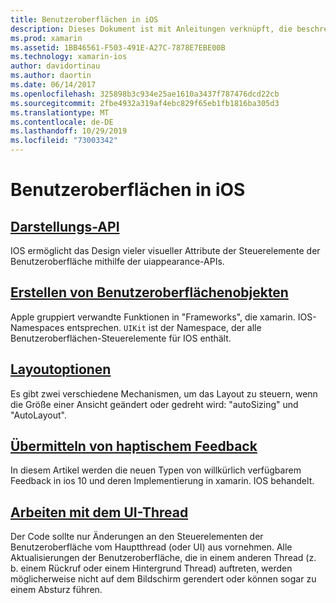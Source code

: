 ```yaml
---
title: Benutzeroberflächen in iOS
description: Dieses Dokument ist mit Anleitungen verknüpft, die beschreiben, wie Benutzeroberflächen in der xamarin. IOS-App erstellt werden. Die verknüpften Handbücher umfassen die Darstellungs-API, das Erstellen von Benutzeroberflächen Objekten, Layoutoptionen und vieles mehr.
ms.prod: xamarin
ms.assetid: 1BB46561-F503-491E-A27C-7878E7EBE00B
ms.technology: xamarin-ios
author: davidortinau
ms.author: daortin
ms.date: 06/14/2017
ms.openlocfilehash: 325898b3c934e25ae1610a3437f787476dcd22cb
ms.sourcegitcommit: 2fbe4932a319af4ebc829f65eb1fb1816ba305d3
ms.translationtype: MT
ms.contentlocale: de-DE
ms.lasthandoff: 10/29/2019
ms.locfileid: "73003342"
---
```

# <a name="user-interfaces-in-ios"></a>Benutzeroberflächen in iOS

## <a name="appearance-apiintroduction-to-the-appearance-apimd"></a>[Darstellungs-API](introduction-to-the-appearance-api.md)

IOS ermöglicht das Design vieler visueller Attribute der Steuerelemente der Benutzeroberfläche mithilfe der uiappearance-APIs.

## <a name="creating-user-interface-objectsiosuser-interfaceios-uicreating-ui-objectsmd"></a>[Erstellen von Benutzeroberflächenobjekten](~/ios/user-interface/ios-ui/creating-ui-objects.md)

Apple gruppiert verwandte Funktionen in "Frameworks", die xamarin. IOS-Namespaces entsprechen. `UIKit` ist der Namespace, der alle Benutzeroberflächen-Steuerelemente für IOS enthält.

## <a name="layout-optionsiosuser-interfaceios-uilayout-optionsmd"></a>[Layoutoptionen](~/ios/user-interface/ios-ui/layout-options.md)

Es gibt zwei verschiedene Mechanismen, um das Layout zu steuern, wenn die Größe einer Ansicht geändert oder gedreht wird: "autoSizing" und "AutoLayout".

## <a name="providing-haptic-feedbackiosuser-interfaceios-uihaptic-feedbackmd"></a>[Übermitteln von haptischem Feedback](~/ios/user-interface/ios-ui/haptic-feedback.md)

In diesem Artikel werden die neuen Typen von willkürlich verfügbarem Feedback in ios 10 und deren Implementierung in xamarin. IOS behandelt.

## <a name="working-with-the-ui-threadiosuser-interfaceios-uiui-threadmd"></a>[Arbeiten mit dem UI-Thread](~/ios/user-interface/ios-ui/ui-thread.md)

Der Code sollte nur Änderungen an den Steuerelementen der Benutzeroberfläche vom Hauptthread (oder UI) aus vornehmen. Alle Aktualisierungen der Benutzeroberfläche, die in einem anderen Thread (z. b. einem Rückruf oder einem Hintergrund Thread) auftreten, werden möglicherweise nicht auf dem Bildschirm gerendert oder können sogar zu einem Absturz führen.
